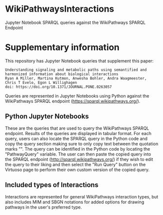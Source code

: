 # WikiPathwaysInteractions
Jupyter Notebook SPARQL queries against the WikiPathways SPARQL Endpoint
# Supplementary information 

This repository has Jupyter Notebook queries that supplement this paper:

```text
Understanding signaling and metabolic paths using semantified and harmonized information about biological interactions
Ryan A Miller, Martina Kutmon, Anwesha Bohler, Andra Waagmeester, Chris T Evelo, Egon L Willighagen
doi: https://doi.org/10.1371/JOURNAL.PONE.0263057
```

Queries are represented in Jupyter Notebooks using Python against the WikiPathways SPARQL endpoint (https://sparql.wikipathways.org/).

## Python Jupyter Notebooks

These are the queries that are used to query the WikiPathways SPARQL endpoint.  Results of the queries are displayed in tabular format.  For each query, users can also locate the SPARQL query in the Python code and copy the query section making sure to only copy text between the quotation marks "".  The query can be identified in the Python code by locating the "PathwayQuery" variable.  The user can then paste the copied query into the SPARQL endpoint (http://sparql.wikipathways.org/) if they wish to edit the query to their liking and then select the "Run Query" button on the Virtuoso page to perform their own custom version of the copied query.  

## Included types of Interactions

Interactions are represented for general WikiPathways interaction types, but also includes MIM and SBGN notations for added options for drawing pathways in the user's preferred type.  
